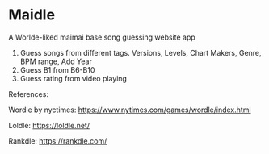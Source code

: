 # Maidle
A Worlde-liked maimai base song guessing website app

1. Guess songs from different tags. Versions, Levels, Chart Makers, Genre, BPM range, Add Year
2. Guess B1 from B6-B10
3. Guess rating from video playing


References:

Wordle by nyctimes:
https://www.nytimes.com/games/wordle/index.html

Loldle: 
https://loldle.net/

Rankdle:
https://rankdle.com/
